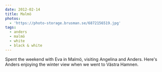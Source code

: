 ```yaml
---
date: 2012-02-14
title: Malmö
photos:
  - 'https://photo-storage.brusman.se/6872156519.jpg'
tags:
  - anders
  - malmö
  - white
  - black & white
---
```


Spent the weekend with Eva in Malmö, visiting Angelina and Anders. Here's Anders enjoying the winter view when we went to Västra Hamnen.
